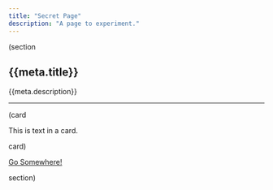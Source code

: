 ```yaml
---
title: "Secret Page"
description: "A page to experiment."
---
```


(section

## {{meta.title}}

{{meta.description}}

---

(card

This is text in a card.

card)

<a class="button" href="/work">Go Somewhere!</a>

section)